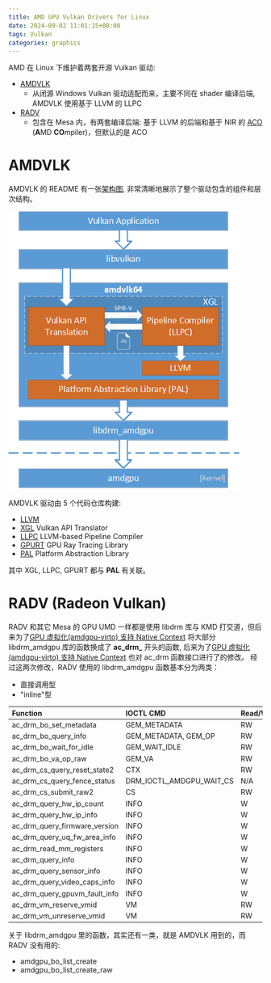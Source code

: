 ```yaml
---
title: AMD GPU Vulkan Drivers for Linux
date: 2024-09-02 11:01:15+08:00
tags: Vulkan
categories: graphics
---
```


AMD 在 Linux 下维护着两套开源 Vulkan 驱动: 
- [AMDVLK](https://github.com/GPUOpen-Drivers/AMDVLK)
    - 从闭源 Windows Vulkan 驱动适配而来，主要不同在 shader 编译后端, AMDVLK 使用基于 LLVM 的 LLPC
- [RADV](https://docs.mesa3d.org/drivers/radv.html)
    - 包含在 Mesa 内，有两套编译后端: 基于 LLVM 的后端和基于 NIR 的 [ACO](https://gitlab.freedesktop.org/mesa/mesa/-/blob/main/src/amd/compiler/README.md) (**A**MD **CO**mpiler)，但默认的是 ACO

<!--more-->

# AMDVLK

AMDVLK 的 README 有一张[架构图](https://github.com/GPUOpen-Drivers/AMDVLK?tab=readme-ov-file#amd-open-source-driver-for-vulkan), 非常清晰地展示了整个驱动包含的组件和层次结构。

![topLevelArch](/images/radv/topLevelArch.png)

AMDVLK 驱动由 5 个代码仓库构建:

- [LLVM](https://github.com/GPUOpen-Drivers/llvm-project)
- [XGL](https://github.com/GPUOpen-Drivers/xgl) Vulkan API Translator
- [LLPC](https://github.com/GPUOpen-Drivers/llpc) LLVM-based Pipeline Compiler
- [GPURT](https://github.com/GPUOpen-Drivers/gpurt) GPU Ray Tracing Library
- [PAL](https://github.com/GPUOpen-Drivers/pal) Platform Abstraction Library

其中 XGL, LLPC, GPURT 都与 **PAL** 有关联。

# RADV (Radeon Vulkan)

RADV 和其它 Mesa 的 GPU UMD 一样都是使用 libdrm 库与 KMD 打交道，但后来为了[GPU 虚拟化(amdgpu-virto) 支持 Native Context](https://gitlab.freedesktop.org/mesa/mesa/-/merge_requests/32067) 将大部分 libdrm_amdgpu 库的函数换成了 **ac_drm_** 开头的函数, 后来为了[GPU 虚拟化(amdgpu-virto) 支持 Native Context](https://gitlab.freedesktop.org/mesa/mesa/-/merge_requests/21658) 也对 ac_drm 函数接口进行了的修改。 经过这两次修改，RADV 使用的 libdrm_amdgpu 函数基本分为两类：

- 直接调用型
- "inline"型

| Function                      | IOCTL CMD                       | Read/Write |
|:------------------------------|:--------------------------------|:-----------|
| ac_drm_bo_set_metadata        | GEM_METADATA                    | RW         |
| ac_drm_bo_query_info          | GEM_METADATA, GEM_OP            | RW         |
| ac_drm_bo_wait_for_idle       | GEM_WAIT_IDLE                   | RW         |
| ac_drm_bo_va_op_raw           | GEM_VA                          | RW         |
| ac_drm_cs_query_reset_state2  | CTX                             | RW         |
| ac_drm_cs_query_fence_status  | DRM_IOCTL_AMDGPU_WAIT_CS        | N/A        |
| ac_drm_cs_submit_raw2         | CS                              | RW         |
| ac_drm_query_hw_ip_count      | INFO                            | W          |
| ac_drm_query_hw_ip_info       | INFO                            | W          |
| ac_drm_query_firmware_version | INFO                            | W          |
| ac_drm_query_uq_fw_area_info  | INFO                            | W          |
| ac_drm_read_mm_registers      | INFO                            | W          |
| ac_drm_query_info             | INFO                            | W          |
| ac_drm_query_sensor_info      | INFO                            | W          |
| ac_drm_query_video_caps_info  | INFO                            | W          |
| ac_drm_query_gpuvm_fault_info | INFO                            | W          |
| ac_drm_vm_reserve_vmid        | VM                              | RW         |
| ac_drm_vm_unreserve_vmid      | VM                              | RW         |

关于 libdrm_amdgpu 里的函数，其实还有一类，就是 AMDVLK 用到的，而 RADV 没有用的:

- amdgpu_bo_list_create
- amdgpu_bo_list_create_raw